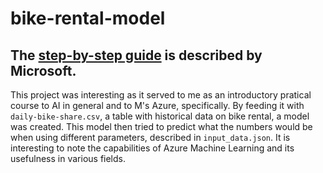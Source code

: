 # bike-rental-model

## The [step-by-step guide](https://microsoftlearning.github.io/mslearn-ai-fundamentals/Instructions/Labs/01-machine-learning.html) is described by Microsoft.

This project was interesting as it served to me as an introductory pratical course to AI in general and to M's Azure, specifically. By feeding it with ```daily-bike-share.csv```, a table with historical data on bike rental, a model was created. This model then tried to predict what the numbers would be when using different parameters, described in ```input_data.json```. It is interesting to note the capabilities of Azure Machine Learning and its usefulness in various fields.

